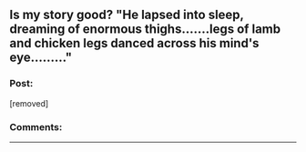 ## Is my story good? "He lapsed into sleep, dreaming of enormous thighs.......legs of lamb and chicken legs danced across his mind's eye........."

### Post:

[removed]

### Comments:

---


